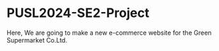 # PUSL2024-SE2-Project
Here, We are going to make a new e-commerce website for the Green Supermarket Co.Ltd.

